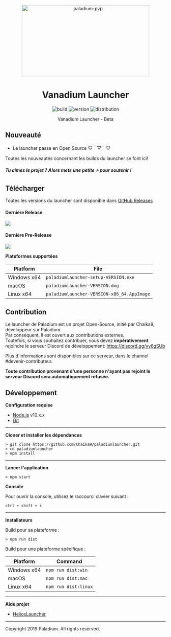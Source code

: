 <p align="center"><img src="https://paladium-pvp.fr/styles/ndzn/paladiumpvp/logo-sm.png" width="400px" height="225px" alt="paladium-pvp"></p>

<h1 align="center">Vanadium Launcher</h1>

<p align="center">
    <img src="https://img.shields.io/badge/build-dev-red.svg?style=for-the-badge" alt="build">
    <img src="https://img.shields.io/badge/version-v0.0.01--d13-red.svg?style=for-the-badge" alt="version"> 
    <img src="https://img.shields.io/badge/dist-windows,%20linux,%20macos-blue.svg?style=for-the-badge" alt="distribution">
</p>

<p align="center">Vanadium Launcher - Beta</p>

## Nouveauté

* Le launcher passe en Open Source ♡＾▽＾♡

Toutes les nouveautés concernant les builds du launcher se font ici!

##### Tu aimes le projet ? Alors mets une petite ⭐ pour soutenir !

## Télécharger

Toutes les versions du launcher sont disponible dans [GitHub Releases](https://github.com/Chaika9/paladiumlauncher/releases)

#### Dernière Release
[![](https://img.shields.io/badge/release-v0.0.01--d13-red.svg?style=for-the-badge)](https://github.com/Chaika9/paladiumlauncher/releases/latest)

#### Dernière Pre-Release
[![](https://img.shields.io/badge/release-v0.0.01--d13-red.svg?style=for-the-badge)](https://github.com/Chaika9/paladiumlauncher/releases/latest)

**Plateformes supportées**

| Platform | File |
| -------- | ---- |
| Windows x64 | `paladiumlauncher-setup-VERSION.exe` |
| macOS | `paladiumlauncher-VERSION.dmg` |
| Linux x64 | `paladiumlauncher-VERSION-x86_64.AppImage` |

## Contribution

Le launcher de Paladium est un projet Open-Source, initié par Chaika9, développeur sur Paladium.  
Par conséquent, il est ouvert aux contributions externes.  
Toutefois, si vous souhaitez contribuer, vous devez **impérativement** rejoindre le serveur Discord de développement: https://discord.gg/yv6gSUb  
  
Plus d'informations sont disponibles sur ce serveur, dans le channel #devenir-contributeur.

**Toute contribution provenant d'une personne n'ayant pas rejoint le serveur Discord sera automatiquement refusée.**

## Développement

**Configuration requise**

* [Node.js][nodejs] v10.x.x
* [Git][git]

---

**Cloner et installer les dépendances**

```console
> git clone https://github.com/Chaika9/paladiumlauncher.git
> cd paladiumlauncher
> npm install
```

---

**Lancer l'application**

```console
> npm start
```

**Console**

Pour ouvrir la console, utilisez le raccourci clavier suivant :

```console
ctrl + shift + i
```

---

**Installateurs**

Build pour sa plateforme :

```console
> npm run dist
```

Build pour une plateforme spécifique :

| Platform    | Command              |
| ----------- | -------------------- |
| Windows x64 | `npm run dist:win`   |
| macOS       | `npm run dist:mac`   |
| Linux x64   | `npm run dist:linux` |

---
**Aide projet**

* [HeliosLauncher](https://github.com/dscalzi/HeliosLauncher)

---
Copyright 2019 Paladium. All rights reserved.

[nodejs]: https://nodejs.org/en/ 'Node.js'
[git]: https://git-scm.com/ 'Git'

